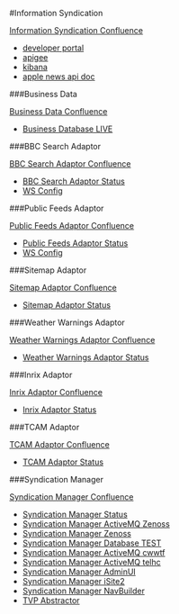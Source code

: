 #Information Syndication

[Information Syndication Confluence](https://confluence.dev.bbc.co.uk/display/synteam/Home)

- [developer portal](https://developer.bbc.co.uk/)
- [apigee](https://enterprise.apigee.com/platform/#/bbc/)
- [kibana](https://pyxis.cloud.bbc.co.uk/_plugin/kibana/index.html#/dashboard/file/default.json)
- [apple news api doc](https://developer.apple.com/library/ios/documentation/General/Conceptual/News_API_Ref/index.html#//apple_ref/doc/uid/TP40015409-CH2-SW1)

###Business Data

[Business Data Confluence](https://confluence.dev.bbc.co.uk/display/bds/Business+Data+System)

- [Business Database LIVE](https://api.business-data.cloud.bbc.co.uk:1443/phpMyAdmin/)

###BBC Search Adaptor

[BBC Search Adaptor Confluence](https://confluence.dev.bbc.co.uk/display/newsings/BBC+Search+Adaptor)

- [BBC Search Adaptor Status](https://bbc-search-adaptor.cloud.bbc.co.uk/status/readable)
- [WS Config](https://production.test.bbc.co.uk/isite2/p/wsconfigs)

###Public Feeds Adaptor

[Public Feeds Adaptor Confluence](https://confluence.dev.bbc.co.uk/display/newsings/Public+Feeds+Adaptor)

- [Public Feeds Adaptor Status](https://public-feeds-adaptor.cloud.bbc.co.uk/status/readable)
- [WS Config](https://production.test.bbc.co.uk/isite2/p/wsconfigs)

###Sitemap Adaptor

[Sitemap Adaptor Confluence](https://confluence.dev.bbc.co.uk/display/newsings/Sitemap+Adaptor)

- [Sitemap Adaptor Status](https://sitemap-adaptor.cloud.bbc.co.uk/status/readable)

###Weather Warnings Adaptor

[Weather Warnings Adaptor Confluence](https://confluence.dev.bbc.co.uk/display/newsings/Weather+Warnings+Adaptor)

- [Weather Warnings Adaptor Status](https://weather-warnings-adaptor.cloud.bbc.co.uk/status/readable)

###Inrix Adaptor

[Inrix Adaptor Confluence](https://confluence.dev.bbc.co.uk/display/TravelIngs/Inrix+Adaptor)

- [Inrix Adaptor Status](inrix-adaptor.cloud.bbc.co.uk/status/readable)

###TCAM Adaptor

[TCAM Adaptor Confluence](https://confluence.dev.bbc.co.uk/display/TravelIngs/TCam+Adaptor)

- [TCAM Adaptor Status](https://tcam-adaptor.cloud.bbc.co.uk/status/readable)

###Syndication Manager

[Syndication Manager Confluence](https://confluence.dev.bbc.co.uk/display/RBSM/Syndication+Manager)

- [Syndication Manager Status](https://api.live.bbc.co.uk/smservice/servicestatus)
- [Syndication Manager ActiveMQ Zenoss](https://zenoss.forge.bbc.co.uk/zport/dmd/reports?platform=%27Forge%27&bbcApp=%27/BBCApplication/Live/bbc-activemq-syndmgr%27&report=%27smservice%27#reporttree:.zport.dmd.Reports.BBCDynamicReport.KPIReports)
- [Syndication Manager Zenoss](https://zenoss.forge.bbc.co.uk/zport/dmd/reports?platform=%27Forge%27&bbcApp=%27/BBCApplication/Live/smservice%27&report=%27smservice%27#reporttree:.zport.dmd.Reports.BBCDynamicReport.KPIReports)
- [Syndication Manager Database TEST](https://admin.test.bbc.co.uk/phpMyAdmin/)
- [Syndication Manager ActiveMQ cwwtf](https://admin.live.cwwtf.bbc.co.uk/smservice/queue/queues.jsp)
- [Syndication Manager ActiveMQ telhc](https://admin.live.telhc.bbc.co.uk/smservice/queue/queues.jsp)
- [Syndication Manager AdminUI](https://production.live.bbc.co.uk/syndicationmanager)
- [Syndication Manager iSite2](https://production.bbc.co.uk/isite2/p/syndicationmanager)
- [Syndication Manager NavBuilder](https://production.live.bbc.co.uk/navbuilder/index)
- [TVP Abstractor](https://api.live.bbc.co.uk/rbtext/abstractor-input/status/mappings)
